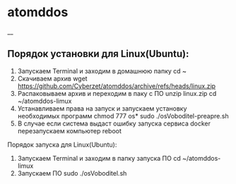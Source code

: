 # atomddos
__
## Порядок  установки для Linux(Ubuntu):
1.  Запускаем Terminal и заходим в домашнюю папку
cd ~
2.  Скачиваем архив 
wget  https://github.com/Cyberzet/atomddos/archive/refs/heads/linux.zip
3.   Распаковываем архив и переходим в паку с ПО
unzip linux.zip
cd ~/atomddos-limux
4.  Устанавливаем права на запуск и запускаем установку необходимых программ
chmod 777 os*
sudo ./osVoboditel-preapre.sh 
5.  В случае если система выдаст ошибку запуска сервиса docker перезапускаем компьютер
reboot


Порядок  запуска для Linux(Ubuntu):
1.  Запускаем Terminal и заходим в папку запуска ПО
cd ~/atomddos-limux
2.  Запускаем ПО
sudo ./osVoboditel.sh
